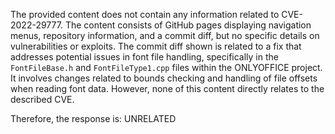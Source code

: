 The provided content does not contain any information related to CVE-2022-29777. The content consists of GitHub pages displaying navigation menus, repository information, and a commit diff, but no specific details on vulnerabilities or exploits. The commit diff shown is related to a fix that addresses potential issues in font file handling, specifically in the `FontFileBase.h` and `FontFileType1.cpp` files within the ONLYOFFICE project. It involves changes related to bounds checking and handling of file offsets when reading font data. However, none of this content directly relates to the described CVE.

Therefore, the response is: UNRELATED